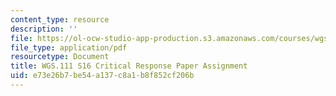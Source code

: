 ```yaml
---
content_type: resource
description: ''
file: https://ol-ocw-studio-app-production.s3.amazonaws.com/courses/wgs-111-gender-media-collaborations-in-feminism-and-technology-spring-2016/e73e26b7be54a137c8a1b8f852cf206b_MITWGS_111S16_ResponsePapr.pdf
file_type: application/pdf
resourcetype: Document
title: WGS.111 S16 Critical Response Paper Assignment
uid: e73e26b7-be54-a137-c8a1-b8f852cf206b
---
```

